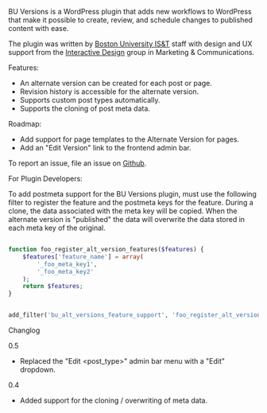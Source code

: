 BU Versions is a WordPress plugin that adds new workflows to WordPress that make it possible to create, review, and schedule changes to published content with ease.

The plugin was written by [Boston University IS&T](http://www.bu.edu/tech) staff with design and UX support from the [Interactive Design](http://www.bu.edu/id)  group in Marketing & Communications.

Features:

* An alternate version can be created for each post or page.
* Revision history is accessible for the alternate version.
* Supports custom post types automatically.
* Supports the cloning of post meta data.

Roadmap:

* Add support for page templates to the Alternate Version for pages.
* Add an "Edit Version" link to the frontend admin bar.


To report an issue, file an issue on [Github](https://github.com/bu-ist/bu-versions/issue).

For Plugin Developers:

To add postmeta support for the BU Versions plugin, must use the following filter
to register the feature and the postmeta keys for the feature. During a clone,
the data associated with the meta key will be copied. When the alternate version
is "published" the data will overwrite the data stored in each meta key of the
original.

```php

function foo_register_alt_version_features($features) {
	$features['feature_name'] = array(
		'_foo_meta_key1',
		'_foo_meta_key2'
	);
	return $features;
}


add_filter('bu_alt_versions_feature_support', 'foo_register_alt_version_features');

```

Changlog

0.5
* Replaced the "Edit <post_type>" admin bar menu with a "Edit" dropdown.

0.4
* Added support for the cloning / overwriting of meta data.
